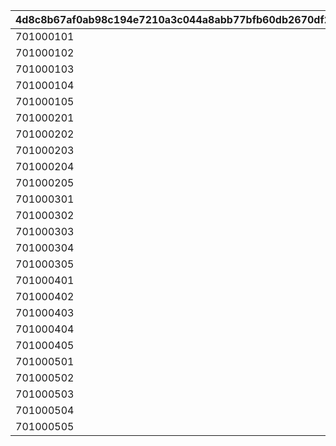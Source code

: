 |4d8c8b67af0ab98c194e7210a3c044a8abb77bfb60db2670df25a025a160a6c9|9cadc69e32bd7024ae39944142283d200d53fb343ec72e64f56847ddb439815e|189fbc17f5465e62ca807bb1246b6b70c8d987371191ace04ef395c4c8939e23|42a417d798f4d64c02a540c6f42fca8d6491882b3dbcdb2c9a6cea54e423ec2c|e64eff59af2d37f072374a6fd4fa3c16ddfbfc5677cdd1f87b861d9800b3d0f1|bb5c1562e9d99a36dda94f1d36418999a5d5530830de91b3304ba4935bf124f3|04ed2427c081865daa0d6e3fa158c0b148627766c28bbd1851bd202e8e85effa|f101707a396c0b1da7bed8781936cbe8baea016ef37b913424cb707cabc3361c|97d7bab760642f186edd40c899a2d73c56d3203021a45c55fe0f3cd92baa3a26|c572e0b0109b738c04d3d4c22fd7eec5c4053a55e82e9c81b77fc978d41c0440|1bc4991ec5090ad1dd531b48685731c53525764ff7453954574afae067115616|1f89434244e90767651b9331c7e70dd2637977f14fa40087bd87b178b491789e|028674780198fed1c06967fbfcddd214489bcc61ca186573ed2e49116b3fc496|546fd451f949ee1f5089f0802941e389984490c7f9730a0de3df7d1bc085bf9d|5aff0c79b9668b6e9db522672c8815252449b7af59287c85e64b9394630b9bef|
| --- | --- | --- | --- | --- | --- | --- | --- | --- | --- | --- | --- | --- | --- | --- |
|701000101|1|1|90110001|90|EASY|100113|1|bgm_M57|100113|110001|0|0|0|bgm_M57|
|701000102|1|1|90110002|90|NORMAL|100113|2|bgm_M57|100113|110001|0|0|0|bgm_M57|
|701000103|1|1|90110003|90|HARD|100113|3|bgm_M57|100113|110001|0|0|0|bgm_M57|
|701000104|1|1|90110004|90|VERY HARD|100113|4|bgm_M57|100113|110001|0|0|0|bgm_M57|
|701000105|1|1|90110005|90|EXTREME|100113|5|bgm_M57|100113|110001|0|0|0|bgm_M57|
|701000201|2|1|90120001|90|EASY|103013|1|bgm_M169|103013|120001|0|0|0|bgm_M169|
|701000202|2|1|90120002|90|NORMAL|103013|2|bgm_M169|103013|120001|0|0|0|bgm_M169|
|701000203|2|1|90120003|90|HARD|103013|3|bgm_M169|103013|120001|0|0|0|bgm_M169|
|701000204|2|1|90120004|90|VERY HARD|103013|4|bgm_M169|103013|120001|0|0|0|bgm_M169|
|701000205|2|1|90120005|90|EXTREME|103013|5|bgm_M169|103013|120001|0|0|0|bgm_M169|
|701000301|3|1|90130001|90|EASY|100113|1|bgm_M64|100113|130001|0|0|0|bgm_M64|
|701000302|3|1|90130002|90|NORMAL|100113|2|bgm_M64|100113|130001|0|0|0|bgm_M64|
|701000303|3|1|90130003|90|HARD|100113|3|bgm_M64|100113|130001|0|0|0|bgm_M64|
|701000304|3|1|90130004|90|VERY HARD|100113|4|bgm_M64|100113|130001|0|0|0|bgm_M64|
|701000305|3|1|90130005|90|EXTREME|100113|5|bgm_M64|100113|130001|0|0|0|bgm_M64|
|701000401|4|1|90140001|90|EASY|100113|1|bgm_M07|100113|140001|0|0|0|bgm_M07|
|701000402|4|1|90140002|90|NORMAL|100113|2|bgm_M07|100113|140001|0|0|0|bgm_M07|
|701000403|4|1|90140003|90|HARD|100113|3|bgm_M07|100113|140001|0|0|0|bgm_M07|
|701000404|4|1|90140004|90|VERY HARD|100113|4|bgm_M07|100113|140001|0|0|0|bgm_M07|
|701000405|4|1|90140005|90|EXTREME|100113|5|bgm_M07|100113|140001|0|0|0|bgm_M07|
|701000501|5|1|90150001|90|EASY|103013|1|bgm_M170|103013|150001|0|0|0|bgm_M170|
|701000502|5|1|90150002|90|NORMAL|103013|2|bgm_M170|103013|150001|0|0|0|bgm_M170|
|701000503|5|1|90150003|90|HARD|103013|3|bgm_M170|103013|150001|0|0|0|bgm_M170|
|701000504|5|1|90150004|90|VERY HARD|103013|4|bgm_M170|103013|150001|0|0|0|bgm_M170|
|701000505|5|1|90150005|90|EXTREME|103013|5|bgm_M170|103013|150001|0|0|0|bgm_M170|
